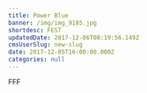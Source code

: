 ```yaml
---
title: Power Blue
banner: /img/img_9185.jpg
shortdesc: FEST
updatedDate: 2017-12-06T08:19:56.149Z
cmsUserSlug: new-slug
date: 2017-12-05T16:00:00.000Z
categories: null
---
```


FFF